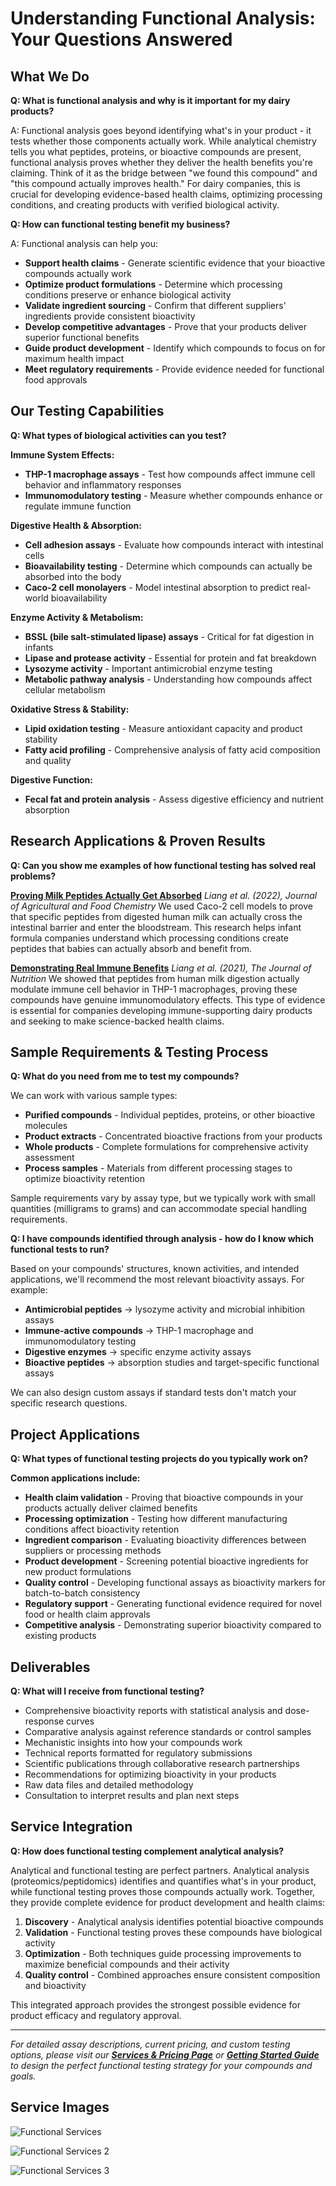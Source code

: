 # Understanding Functional Analysis: Your Questions Answered

## What We Do

**Q: What is functional analysis and why is it important for my dairy products?**

A: Functional analysis goes beyond identifying what's in your product - it tests whether those components actually work. While analytical chemistry tells you what peptides, proteins, or bioactive compounds are present, functional analysis proves whether they deliver the health benefits you're claiming. Think of it as the bridge between "we found this compound" and "this compound actually improves health." For dairy companies, this is crucial for developing evidence-based health claims, optimizing processing conditions, and creating products with verified biological activity.

**Q: How can functional testing benefit my business?**

A: Functional analysis can help you:
- **Support health claims** - Generate scientific evidence that your bioactive compounds actually work
- **Optimize product formulations** - Determine which processing conditions preserve or enhance biological activity
- **Validate ingredient sourcing** - Confirm that different suppliers' ingredients provide consistent bioactivity
- **Develop competitive advantages** - Prove that your products deliver superior functional benefits
- **Guide product development** - Identify which compounds to focus on for maximum health impact
- **Meet regulatory requirements** - Provide evidence needed for functional food approvals

## Our Testing Capabilities

**Q: What types of biological activities can you test?**

**Immune System Effects:**
- **THP-1 macrophage assays** - Test how compounds affect immune cell behavior and inflammatory responses
- **Immunomodulatory testing** - Measure whether compounds enhance or regulate immune function

**Digestive Health & Absorption:**
- **Cell adhesion assays** - Evaluate how compounds interact with intestinal cells
- **Bioavailability testing** - Determine which compounds can actually be absorbed into the body
- **Caco-2 cell monolayers** - Model intestinal absorption to predict real-world bioavailability

**Enzyme Activity & Metabolism:**
- **BSSL (bile salt-stimulated lipase) assays** - Critical for fat digestion in infants
- **Lipase and protease activity** - Essential for protein and fat breakdown
- **Lysozyme activity** - Important antimicrobial enzyme testing
- **Metabolic pathway analysis** - Understanding how compounds affect cellular metabolism

**Oxidative Stress & Stability:**
- **Lipid oxidation testing** - Measure antioxidant capacity and product stability
- **Fatty acid profiling** - Comprehensive analysis of fatty acid composition and quality

**Digestive Function:**
- **Fecal fat and protein analysis** - Assess digestive efficiency and nutrient absorption

## Research Applications & Proven Results

**Q: Can you show me examples of how functional testing has solved real problems?**

**[Proving Milk Peptides Actually Get Absorbed](link-to-paper)**
*Liang et al. (2022), Journal of Agricultural and Food Chemistry*
We used Caco-2 cell models to prove that specific peptides from digested human milk can actually cross the intestinal barrier and enter the bloodstream. This research helps infant formula companies understand which processing conditions create peptides that babies can actually absorb and benefit from.

**[Demonstrating Real Immune Benefits](link-to-paper)**
*Liang et al. (2021), The Journal of Nutrition*
We showed that peptides from human milk digestion actually modulate immune cell behavior in THP-1 macrophages, proving these compounds have genuine immunomodulatory effects. This type of evidence is essential for companies developing immune-supporting dairy products and seeking to make science-backed health claims.

## Sample Requirements & Testing Process

**Q: What do you need from me to test my compounds?**

We can work with various sample types:
- **Purified compounds** - Individual peptides, proteins, or other bioactive molecules
- **Product extracts** - Concentrated bioactive fractions from your products
- **Whole products** - Complete formulations for comprehensive activity assessment
- **Process samples** - Materials from different processing stages to optimize bioactivity retention

Sample requirements vary by assay type, but we typically work with small quantities (milligrams to grams) and can accommodate special handling requirements.

**Q: I have compounds identified through analysis - how do I know which functional tests to run?**

Based on your compounds' structures, known activities, and intended applications, we'll recommend the most relevant bioactivity assays. For example:
- **Antimicrobial peptides** → lysozyme activity and microbial inhibition assays
- **Immune-active compounds** → THP-1 macrophage and immunomodulatory testing
- **Digestive enzymes** → specific enzyme activity assays
- **Bioactive peptides** → absorption studies and target-specific functional assays

We can also design custom assays if standard tests don't match your specific research questions.

## Project Applications

**Q: What types of functional testing projects do you typically work on?**

**Common applications include:**
- **Health claim validation** - Proving that bioactive compounds in your products actually deliver claimed benefits
- **Processing optimization** - Testing how different manufacturing conditions affect bioactivity retention
- **Ingredient comparison** - Evaluating bioactivity differences between suppliers or processing methods
- **Product development** - Screening potential bioactive ingredients for new product formulations
- **Quality control** - Developing functional assays as bioactivity markers for batch-to-batch consistency
- **Regulatory support** - Generating functional evidence required for novel food or health claim approvals
- **Competitive analysis** - Demonstrating superior bioactivity compared to existing products

## Deliverables

**Q: What will I receive from functional testing?**

- Comprehensive bioactivity reports with statistical analysis and dose-response curves
- Comparative analysis against reference standards or control samples
- Mechanistic insights into how your compounds work
- Technical reports formatted for regulatory submissions
- Scientific publications through collaborative research partnerships
- Recommendations for optimizing bioactivity in your products
- Raw data files and detailed methodology
- Consultation to interpret results and plan next steps

## Service Integration

**Q: How does functional testing complement analytical analysis?**

Analytical and functional testing are perfect partners. Analytical analysis (proteomics/peptidomics) identifies and quantifies what's in your product, while functional testing proves those compounds actually work. Together, they provide complete evidence for product development and health claims:

1. **Discovery** - Analytical analysis identifies potential bioactive compounds
2. **Validation** - Functional testing proves these compounds have biological activity
3. **Optimization** - Both techniques guide processing improvements to maximize beneficial compounds and their activity
4. **Quality control** - Combined approaches ensure consistent composition and bioactivity

This integrated approach provides the strongest possible evidence for product efficacy and regulatory approval.

---

*For detailed assay descriptions, current pricing, and custom testing options, please visit our **[Services & Pricing Page](services_pricing_page.md)** or **[Getting Started Guide](getting_started_page.md)** to design the perfect functional testing strategy for your compounds and goals.*

## Service Images

![Functional Services](functional_services.jpg)

![Functional Services 2](functional_services2.jpg)

![Functional Services 3](functional_services3.jpg)